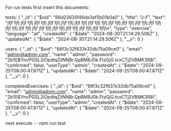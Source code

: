 For run tests first insert this documents:

texts: 
{
  "_id": {
    "$oid": "66d23635f46de3ef5b01b0a0"
  },
  "title": "J-F",
  "text": "jfjf fjfj jfjf fjfj jfjf fjfj jfjf fjfj jfjf fjfj jfjf fjfj jfjf fjfj fjfj jfjf fjfj jfjf fjfj jfjf fjfj jfjf fjfj jfjf fjfj jfjf fjfj jfjf jfjf fjfj jfjf fjfj jfjf fjfj jfjf fjfj jfjf fjfj\n",
  "type": "exercise",
  "language": "all",
  "createdAt": {
    "$date": "2024-08-30T21:14:29.506Z"
  },
  "updatedAt": {
    "$date": "2024-08-30T21:14:29.506Z"
  },
  "__v": 0
}

users:
{
  "_id": {
    "$oid": "66f3c32f637e32db75a09ce0"
  },
  "email": "admin@admin.com",
  "name": "admin",
  "password": "$2b$10$Ym/PGSL2iOpdtqZiINNBr.QpBM8J0k.FtzGjG.tcxCTj2VBMK3R8i",
  "confirmed": false,
  "userType": "admin",
  "createdAt": {
    "$date": "2024-09-25T08:00:47.871Z"
  },
  "updatedAt": {
    "$date": "2024-09-25T08:00:47.871Z"
  },
  "__v": 0
}

completedExercises: 
{
  "_id": {
    "$oid": "66f3c32f637e32db75a09ce0"
  },
  "email": "admin@admin.com",
  "name": "admin",
  "password": "$2b$10$Ym/PGSL2iOpdtqZiINNBr.QpBM8J0k.FtzGjG.tcxCTj2VBMK3R8i",
  "confirmed": false,
  "userType": "admin",
  "createdAt": {
    "$date": "2024-09-25T08:00:47.871Z"
  },
  "updatedAt": {
    "$date": "2024-09-25T08:00:47.871Z"
  },
  "__v": 0
}

next execute 
-- npm run test